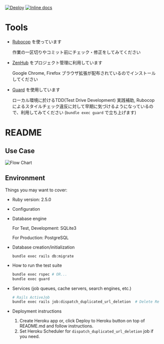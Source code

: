 [![Deploy](https://www.herokucdn.com/deploy/button.svg)](https://heroku.com/deploy)
[![Inline docs](http://inch-ci.org/github/gouf/url_mind.svg?branch=develop)](http://inch-ci.org/github/gouf/url_mind)

# Tools

* [Rubocop](https://github.com/bbatsov/rubocop) を使っています

  作業の一区切りやコミット前にチェック・修正をしてみてください

* [ZenHub](https://www.zenhub.com/) をプロジェクト管理に利用しています

  Google Chrome, Firefox ブラウザ拡張が配布されているのでインストールしてください

* [Guard](https://github.com/guard/guard) を使用しています

  ローカル環境に於けるTDD(Test Drive Development) 実践補助, Rubocop によるスタイルチェック違反に対して早期に気づけるようになっているので、利用してみてください (`bundle exec guard` で立ち上げます)

# README

## Use Case

![Flow Chart](https://i.gyazo.com/c00f451eaf66ba9e66aa1ae2209e4c75.png)

## Environment

Things you may want to cover:

* Ruby version: 2.5.0

* Configuration

* Database engine

  For Test, Development: SQLite3

  For Production: PostgreSQL

* Database creation/initialization

  ```
  bundle exec rails db:migrate
  ```

* How to run the test suite

  ```sh
  bundle exec rspec # OR...
  bundle exec guard
  ```
* Services (job queues, cache servers, search engines, etc.)

  ```sh
  # Rails ActiveJob
  bundle exec rails job:dispatch_duplicated_url_deletion  # Delete ReadLater record that duplicate URL
  ```
* Deployment instructions

  1. Create Heroku app or, click Deploy to Heroku button on top of README.md and follow instructions.
  2. Set Heroku Scheduler for `dispatch_duplicated_url_deletion` job if you need.
